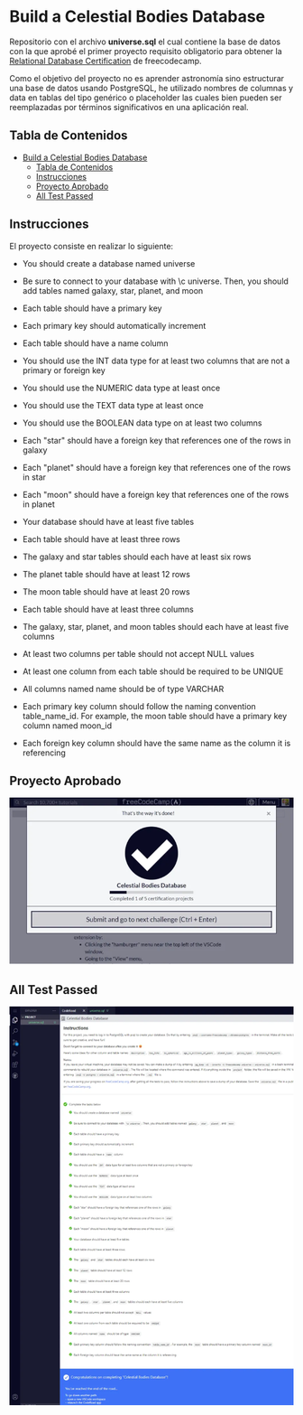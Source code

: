 # Build a Celestial Bodies Database

Repositorio con el archivo **universe.sql** el cual contiene la base de datos con la que aprobé el primer proyecto requisito obligatorio para obtener la [Relational Database Certification](https://www.freecodecamp.org/learn/relational-database/) de freecodecamp.

Como el objetivo del proyecto no es aprender astronomía sino estructurar una base de datos usando PostgreSQL, he utilizado nombres de columnas y data en tablas del tipo genérico o placeholder las cuales bien pueden ser reemplazadas por términos significativos en una aplicación real.

## Tabla de Contenidos

- [Build a Celestial Bodies Database](#build-a-celestial-bodies-database)
  - [Tabla de Contenidos](#tabla-de-contenidos)
  - [Instrucciones](#instrucciones)
  - [Proyecto Aprobado](#proyecto-aprobado)
  - [All Test Passed](#all-test-passed)

## Instrucciones

El proyecto consiste en realizar lo siguiente:

- You should create a database named universe

- Be sure to connect to your database with \c universe. Then, you should add tables named galaxy, star, planet, and moon

- Each table should have a primary key

- Each primary key should automatically increment

- Each table should have a name column

- You should use the INT data type for at least two columns that are not a primary or foreign key

- You should use the NUMERIC data type at least once

- You should use the TEXT data type at least once

- You should use the BOOLEAN data type on at least two columns

- Each "star" should have a foreign key that references one of the rows in galaxy

- Each "planet" should have a foreign key that references one of the rows in star

- Each "moon" should have a foreign key that references one of the rows in planet

- Your database should have at least five tables

- Each table should have at least three rows

- The galaxy and star tables should each have at least six rows

- The planet table should have at least 12 rows

- The moon table should have at least 20 rows

- Each table should have at least three columns

- The galaxy, star, planet, and moon tables should each have at least five columns

- At least two columns per table should not accept NULL values

- At least one column from each table should be required to be UNIQUE

- All columns named name should be of type VARCHAR

- Each primary key column should follow the naming convention table_name_id. For example, the moon table should have a primary key column named moon_id

- Each foreign key column should have the same name as the column it is referencing

## Proyecto Aprobado

![Proyecto aprobado](./approved.webp)

## All Test Passed

![All Test Passed](./all_passed.webp)
